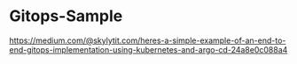 # Gitops-Sample

https://medium.com/@skylytit.com/heres-a-simple-example-of-an-end-to-end-gitops-implementation-using-kubernetes-and-argo-cd-24a8e0c088a4
